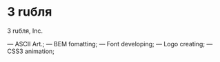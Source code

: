 # 3 ruбля
3 ruбля, Inc.

— ASCII Art.;
— BEM fomatting;
— Font developing;
— Logo creating;
— CSS3 animation;